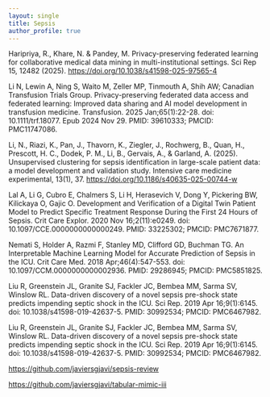 ```yaml
---
layout: single
title: Sepsis
author_profile: true
---
```


Haripriya, R., Khare, N. & Pandey, M. Privacy-preserving federated learning for collaborative medical data mining in multi-institutional settings. Sci Rep 15, 12482 (2025). https://doi.org/10.1038/s41598-025-97565-4

Li N, Lewin A, Ning S, Waito M, Zeller MP, Tinmouth A, Shih AW; Canadian Transfusion Trials Group. Privacy-preserving federated data access and federated learning: Improved data sharing and AI model development in transfusion medicine. Transfusion. 2025 Jan;65(1):22-28. doi: 10.1111/trf.18077. Epub 2024 Nov 29. PMID: 39610333; PMCID: PMC11747086.

Li, N., Riazi, K., Pan, J., Thavorn, K., Ziegler, J., Rochwerg, B., Quan, H., Prescott, H. C., Dodek, P. M., Li, B., Gervais, A., & Garland, A. (2025). Unsupervised clustering for sepsis identification in large-scale patient data: a model development and validation study. Intensive care medicine experimental, 13(1), 37. https://doi.org/10.1186/s40635-025-00744-w

Lal A, Li G, Cubro E, Chalmers S, Li H, Herasevich V, Dong Y, Pickering BW, Kilickaya O, Gajic O. Development and Verification of a Digital Twin Patient Model to Predict Specific Treatment Response During the First 24 Hours of Sepsis. Crit Care Explor. 2020 Nov 16;2(11):e0249. doi: 10.1097/CCE.0000000000000249. PMID: 33225302; PMCID: PMC7671877.

Nemati S, Holder A, Razmi F, Stanley MD, Clifford GD, Buchman TG. An Interpretable Machine Learning Model for Accurate Prediction of Sepsis in the ICU. Crit Care Med. 2018 Apr;46(4):547-553. doi: 10.1097/CCM.0000000000002936. PMID: 29286945; PMCID: PMC5851825.

Liu R, Greenstein JL, Granite SJ, Fackler JC, Bembea MM, Sarma SV, Winslow RL. Data-driven discovery of a novel sepsis pre-shock state predicts impending septic shock in the ICU. Sci Rep. 2019 Apr 16;9(1):6145. doi: 10.1038/s41598-019-42637-5. PMID: 30992534; PMCID: PMC6467982.

Liu R, Greenstein JL, Granite SJ, Fackler JC, Bembea MM, Sarma SV, Winslow RL. Data-driven discovery of a novel sepsis pre-shock state predicts impending septic shock in the ICU. Sci Rep. 2019 Apr 16;9(1):6145. doi: 10.1038/s41598-019-42637-5. PMID: 30992534; PMCID: PMC6467982.


https://github.com/javiersgjavi/sepsis-review

https://github.com/javiersgjavi/tabular-mimic-iii


